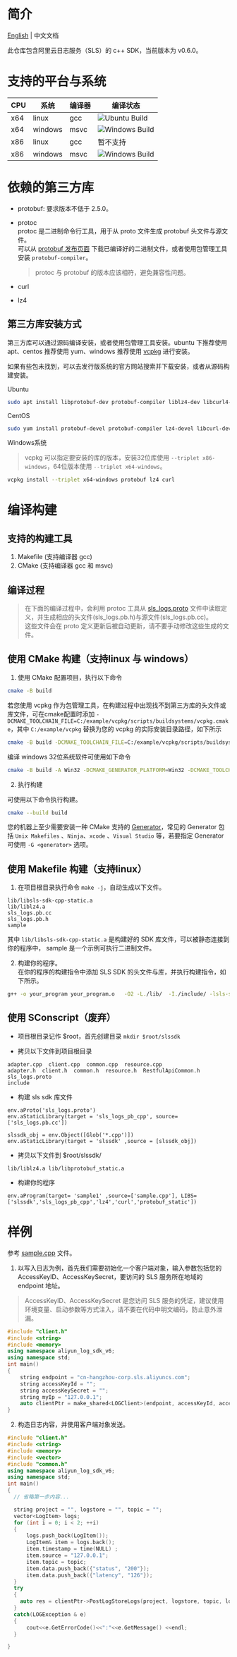 
# 简介

[English](README.md) | 中文文档  

此仓库包含阿里云日志服务（SLS）的 c++ SDK，当前版本为 v0.6.0。

# 支持的平台与系统

| CPU  | 系统    | 编译器 | 编译状态|
|--------|---------|-------|-----|
| x64 | linux   | gcc |![Ubuntu Build](https://github.com/crimson-gao/aliyun-log-cpp-sdk/actions/workflows/ubuntu-build.yml/badge.svg) |   |
| x64 | windows | msvc | ![Windows Build](https://github.com/crimson-gao/aliyun-log-cpp-sdk/actions/workflows/windows-build.yml/badge.svg)|
| x86    | linux   | gcc | 暂不支持 |
| x86    | windows | msvc | ![Windows Build](https://github.com/crimson-gao/aliyun-log-cpp-sdk/actions/workflows/windows-build.yml/badge.svg) |  


# 依赖的第三方库

- protobuf: 要求版本不低于 2.5.0。  

- protoc  
  protoc 是二进制命令行工具，用于从 proto 文件生成 protobuf 头文件与源文件。  
  可以从 [protobuf 发布页面](https://github.com/protocolbuffers/protobuf/releases) 下载已编译好的二进制文件，或者使用包管理工具安装 `protobuf-compiler`。  

  > protoc 与 protobuf 的版本应该相符，避免兼容性问题。  
- curl

- lz4

## 第三方库安装方式
第三方库可以通过源码编译安装，或者使用包管理工具安装。ubuntu 下推荐使用 apt、centos 推荐使用 yum、windows 推荐使用 [vcpkg](https://github.com/microsoft/vcpkg) 进行安装。  

如果有些包未找到，可以去发行版系统的官方网站搜索并下载安装，或者从源码构建安装。  

Ubuntu      

```bash
sudo apt install libprotobuf-dev protobuf-compiler liblz4-dev libcurl4-openssl-dev cmake
```

CentOS  

```bash  
sudo yum install protobuf-devel protobuf-compiler lz4-devel libcurl-devel cmake
```

Windows系统  

> vcpkg 可以指定要安装的库的版本，安装32位库使用 `--triplet x86-windows`，64位版本使用 `--triplet x64-windows`。
```bash
vcpkg install --triplet x64-windows protobuf lz4 curl
```



# 编译构建
## 支持的构建工具
1. Makefile (支持编译器 gcc)
2. CMake (支持编译器 gcc 和 msvc)
## 编译过程
> 在下面的编译过程中，会利用 protoc 工具从 [sls_logs.proto](sls_logs.proto) 文件中读取定义，并生成相应的头文件(sls_logs.pb.h)与源文件(sls_logs.pb.cc)。  
这些文件会在 proto 定义更新后被自动更新，请不要手动修改这些生成的文件。  


## 使用 CMake 构建（支持linux 与 windows）
1. 使用 CMake 配置项目，执行以下命令 
  
```bash  
cmake -B build
```

若您使用 vcpkg 作为包管理工具，在构建过程中出现找不到第三方库的头文件或库文件，可在cmake配置时添加 `-DCMAKE_TOOLCHAIN_FILE=C:/example/vcpkg/scripts/buildsystems/vcpkg.cmake`，其中 `C:/example/vcpkg` 替换为您的 vcpkg 的实际安装目录路径，如下所示  

```bash
cmake -B build -DCMAKE_TOOLCHAIN_FILE=C:/example/vcpkg/scripts/buildsystems/vcpkg.cmake
```
编译 windows 32位系统软件可使用如下命令  

```bash
cmake -B build -A Win32 -DCMAKE_GENERATOR_PLATFORM=Win32 -DCMAKE_TOOLCHAIN_FILE=C:/example/vcpkg/scripts/buildsystems/vcpkg.cmake
```

2. 执行构建  

可使用以下命令执行构建。  

```bash  
cmake --build build
```

您的机器上至少需要安装一种 CMake 支持的 [Generator](https://cmake.org/cmake/help/latest/manual/cmake-generators.7.html)，常见的 Generator 包括 `Unix Makefiles` 、`Ninja`、`xcode` 、`Visual Studio` 等，若要指定 Generator 可使用 `-G <generator>` 选项。

## 使用 Makefile 构建（支持linux）

1. 在项目根目录执行命令 `make -j`，自动生成以下文件。

```
lib/libsls-sdk-cpp-static.a
lib/liblz4.a
sls_logs.pb.cc
sls_logs.pb.h
sample
```
其中 `lib/libsls-sdk-cpp-static.a` 是构建好的 SDK 库文件，可以被静态连接到你的程序中， sample 是一个示例可执行二进制文件。

2. 构建你的程序。  
在你的程序的构建指令中添加 SLS SDK 的头文件与库，并执行构建指令，如下所示。

```bash
g++ -o your_program your_program.o   -O2 -L./lib/  -I./include/ -lsls-sdk-cpp-static -llz4 -lcurl -lprotobuf 
```

## 使用 SConscript（废弃）

+ 项目根目录记作 $root，首先创建目录 `mkdir $root/slssdk`

+ 拷贝以下文件到项目根目录
```
adapter.cpp  client.cpp  common.cpp  resource.cpp  
adapter.h  client.h  common.h  resource.h  RestfulApiCommon.h 
sls_logs.proto  
include
```

+ 构建 sls sdk 库文件

```
env.aProto('sls_logs.proto')
env.aStaticLibrary(target = 'sls_logs_pb_cpp', source=['sls_logs.pb.cc'])

slssdk_obj = env.Object([Glob('*.cpp')])
env.aStaticLibrary(target = 'slssdk' ,source = [slssdk_obj])
```

+ 拷贝以下文件到 $root/slssdk/
```
lib/liblz4.a lib/libprotobuf_static.a
```

+  构建你的程序

```
env.aProgram(target= 'sample1' ,source=['sample.cpp'], LIBS=['slssdk','sls_logs_pb_cpp','lz4','curl','protobuf_static'])
```

# 样例
参考 [sample.cpp](example/sample.cpp) 文件。

1. 以写入日志为例，首先我们需要初始化一个客户端对象，输入参数包括您的 AccessKeyID、AccessKeySecret，要访问的 SLS 服务所在地域的 endpoint 地址。  

> AccessKeyID、AccessKeySecret
是您访问 SLS 服务的凭证，建议使用环境变量、启动参数等方式注入，请不要在代码中明文编码，防止意外泄漏。

```cpp
#include "client.h"
#include <string>
#include <memory>
using namespace aliyun_log_sdk_v6;
using namespace std;
int main()
{
    string endpoint = "cn-hangzhou-corp.sls.aliyuncs.com";
    string accessKeyId = "";
    string accessKeySecret = "";
    string myIp = "127.0.0.1";
    auto clientPtr = make_shared<LOGClient>(endpoint, accessKeyId, accessKeySecret, LOG_REQUEST_TIMEOUT, myIp, false); 
}
```

2. 构造日志内容，并使用客户端对象发送。
```cpp
#include "client.h"
#include <string>
#include <memory>
#include <vector>
#include "common.h"
using namespace aliyun_log_sdk_v6;
using namespace std;
int main() 
{
  // 省略第一步内容...

  string project = "", logstore = "", topic = "";
  vector<LogItem> logs;
  for (int i = 0; i < 2; ++i)
  {
      logs.push_back(LogItem());
      LogItem& item = logs.back();
      item.timestamp = time(NULL) ;
      item.source = "127.0.0.1";
      item.topic = topic;
      item.data.push_back({"status", "200"});
      item.data.push_back({"latency", "126"});
  }
  try
  {
    auto res = clientPtr->PostLogStoreLogs(project, logstore, topic, logs);
  } 
  catch(LOGException & e)
  {
      cout<<e.GetErrorCode()<<":"<<e.GetMessage() <<endl;
  }

}

```

